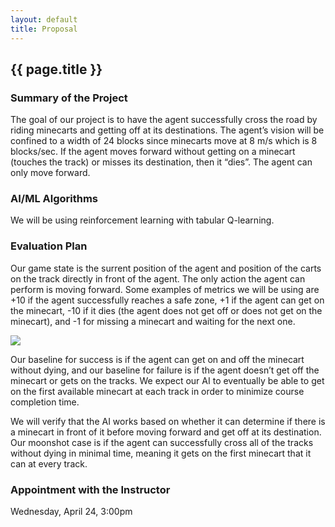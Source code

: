 ```yaml
---
layout: default
title: Proposal
---
```



## {{ page.title }}

### Summary of the Project 
The goal of our project is to have the agent successfully cross the road by riding minecarts and getting off at its destinations. The agent’s vision will be confined to a width of 24 blocks since minecarts move at 8 m/s which is 8 blocks/sec.  If the agent moves forward without getting on a minecart (touches the track) or misses its destination, then it “dies”. The agent can only move forward. 

### AI/ML Algorithms
We will be using reinforcement learning with tabular Q-learning. 

### Evaluation Plan
Our game state is the surrent position of the agent and position of the carts on the track directly in front of the agent. The only action the agent can perform is moving forward. Some examples of metrics we will be using are +10 if the agent successfully reaches a safe zone, +1 if the agent can get on the minecart, -10 if it dies (the agent does not get off or does not get on the minecart), and -1 for missing a minecart and waiting for the next one. 

![](/sample_evaluation_table.png?raw=true)

Our baseline for success is if the agent can get on and off the minecart without dying, and our baseline for failure is if the agent doesn’t get off the minecart or gets on the tracks. We expect our AI to eventually be able to get on the first available minecart at each track in order to minimize course completion time.

We will verify that the AI works based on whether it can determine if there is a minecart in front of it before moving forward and get off at its destination. Our moonshot case is if the agent can successfully cross all of the tracks without dying in minimal time, meaning it gets on the first minecart that it can at every track.


### Appointment with the Instructor 
Wednesday, April 24, 3:00pm
